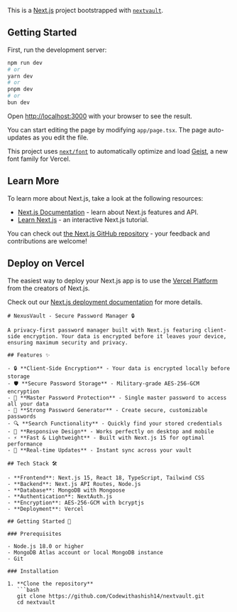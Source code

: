 This is a [Next.js](https://nextjs.org) project bootstrapped with [`nextvault`](https://nextjs.org/docs/app/api-reference/cli/create-next-app).

## Getting Started

First, run the development server:

```bash
npm run dev
# or
yarn dev
# or
pnpm dev
# or
bun dev
```

Open [http://localhost:3000](http://localhost:3000) with your browser to see the result.

You can start editing the page by modifying `app/page.tsx`. The page auto-updates as you edit the file.

This project uses [`next/font`](https://nextjs.org/docs/app/building-your-application/optimizing/fonts) to automatically optimize and load [Geist](https://vercel.com/font), a new font family for Vercel.

## Learn More

To learn more about Next.js, take a look at the following resources:

- [Next.js Documentation](https://nextjs.org/docs) - learn about Next.js features and API.
- [Learn Next.js](https://nextjs.org/learn) - an interactive Next.js tutorial.

You can check out [the Next.js GitHub repository](https://github.com/vercel/next.js) - your feedback and contributions are welcome!

## Deploy on Vercel

The easiest way to deploy your Next.js app is to use the [Vercel Platform](https://vercel.com/new?utm_medium=default-template&filter=next.js&utm_source=create-next-app&utm_campaign=create-next-app-readme) from the creators of Next.js.

Check out our [Next.js deployment documentation](https://nextjs.org/docs/app/building-your-application/deploying) for more details.

```
# NexusVault - Secure Password Manager 🔒

A privacy-first password manager built with Next.js featuring client-side encryption. Your data is encrypted before it leaves your device, ensuring maximum security and privacy.

## Features ✨

- 🔒 **Client-Side Encryption** - Your data is encrypted locally before storage
- 🛡️ **Secure Password Storage** - Military-grade AES-256-GCM encryption
- 🔑 **Master Password Protection** - Single master password to access all your data
- 🎯 **Strong Password Generator** - Create secure, customizable passwords
- 🔍 **Search Functionality** - Quickly find your stored credentials
- 📱 **Responsive Design** - Works perfectly on desktop and mobile
- ⚡ **Fast & Lightweight** - Built with Next.js 15 for optimal performance
- 🔄 **Real-time Updates** - Instant sync across your vault

## Tech Stack 🛠️

- **Frontend**: Next.js 15, React 18, TypeScript, Tailwind CSS
- **Backend**: Next.js API Routes, Node.js
- **Database**: MongoDB with Mongoose
- **Authentication**: NextAuth.js
- **Encryption**: AES-256-GCM with bcryptjs
- **Deployment**: Vercel

## Getting Started 🚀

### Prerequisites

- Node.js 18.0 or higher
- MongoDB Atlas account or local MongoDB instance
- Git

### Installation

1. **Clone the repository**
   ```bash
   git clone https://github.com/Codewithashish14/nextvault.git
   cd nextvault
   ```